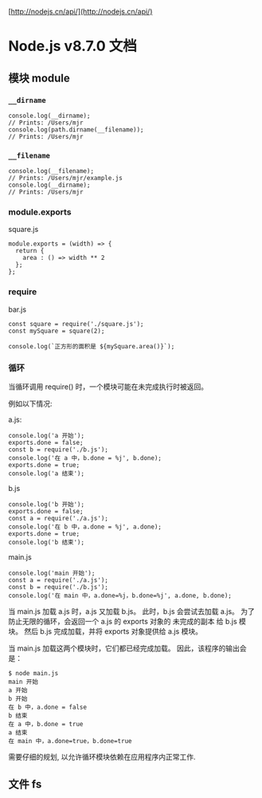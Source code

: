 [http://nodejs.cn/api/](http://nodejs.cn/api/)

# Node.js v8.7.0 文档

## 模块 module
### `__dirname`
```
console.log(__dirname);
// Prints: /Users/mjr
console.log(path.dirname(__filename));
// Prints: /Users/mjr
```

### `__filename`
```
console.log(__filename);
// Prints: /Users/mjr/example.js
console.log(__dirname);
// Prints: /Users/mjr
```

### module.exports
square.js
```
module.exports = (width) => {
  return {
    area : () => width ** 2
  };
};
```

### require
bar.js
```
const square = require('./square.js');
const mySquare = square(2);

console.log(`正方形的面积是 ${mySquare.area()}`);
```

### 循环
当循环调用 require() 时，一个模块可能在未完成执行时被返回。

例如以下情况:

a.js:
```
console.log('a 开始');
exports.done = false;
const b = require('./b.js');
console.log('在 a 中，b.done = %j', b.done);
exports.done = true;
console.log('a 结束');
```

b.js
```
console.log('b 开始');
exports.done = false;
const a = require('./a.js');
console.log('在 b 中，a.done = %j', a.done);
exports.done = true;
console.log('b 结束');
```

main.js
```
console.log('main 开始');
const a = require('./a.js');
const b = require('./b.js');
console.log('在 main 中，a.done=%j，b.done=%j', a.done, b.done);
```

当 main.js 加载 a.js 时，a.js 又加载 b.js。 此时，b.js 会尝试去加载 a.js。 为了防止无限的循环，会返回一个 a.js 的 exports 对象的 未完成的副本 给 b.js 模块。 然后 b.js 完成加载，并将 exports 对象提供给 a.js 模块。

当 main.js 加载这两个模块时，它们都已经完成加载。 因此，该程序的输出会是：

```
$ node main.js
main 开始
a 开始
b 开始
在 b 中，a.done = false
b 结束
在 a 中，b.done = true
a 结束
在 main 中，a.done=true，b.done=true
```

需要仔细的规划, 以允许循环模块依赖在应用程序内正常工作.

## 文件 fs
